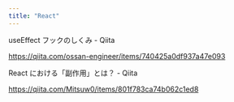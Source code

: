 ```yaml
---
title: "React"
---
```


useEffect フックのしくみ - Qiita

https://qiita.com/ossan-engineer/items/740425a0df937a47e093

React における「副作用」とは？ - Qiita

https://qiita.com/Mitsuw0/items/801f783ca74b062c1ed8
